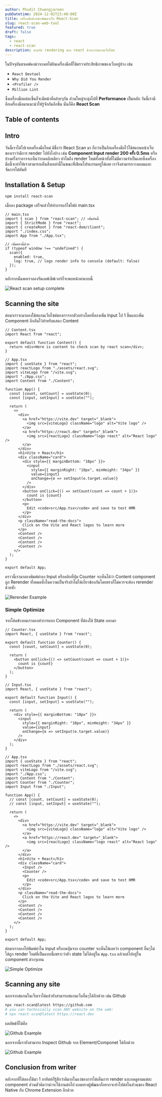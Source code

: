```yaml
---
author: Phudit Chuengjaroen
pubDatetime: 2024-12-02T23:40:00Z
title: เครื่องมือช่วยนักพัฒนาเว็บ React-Scan
slug: react-scan-web-tool
featured: true
draft: false
tags:
  - react
  - react-scan
description: ตามจับ rendering ของ react ด้วยการสแกนเว็บไซต์
---
```


ในปัจจุบันขาเดฟคงน่าจะเคยได้ยินเครื่องมือที่ใช้ตรวจประสิทธิภาพของเว็บอยู่บ้าง เช่น

- `React Devtool`
- `Why Did You Render`
- `<Profiler />`
- `Million Lint`

ซึ่งเครื่องมือแต่ละชิ้นก็จะมีหน้าที่คล้ายๆกัน ส่วนใหญ่จะมุ่งไปที่ <b>Performance</b> เป็นหลัก วันนี้เรามีอีกเครื่องมือมาแนะนำให้รู้จักกันอีกชิ้น นั่นก็คือ <b>React Scan</b>

## Table of contents

## Intro

วันนี้เราได้ไปเจอเครื่องมือใหม่ มีชื่อว่า React Scan มา ถือว่าเป็นอีกเครื่องมือไว้ใช้สแกนหน้าเว็บของเราว่ามีการ render ไปยังไงบ้าง เช่น <b>Component Input render 200 ครั้ง 0.5ms</b> หรือบ้างครั้งเราอาจจะเห็นว่ากดคลิกเดียว ทำไมถึง render ใหม่ทั้งหน้าทั้งที่ไม่มีความจำเป็นเลยซึ่งเครื่องมือนี้จะทำให้เราสามารถเห็นสิ่งเหล่านี้ในขณะที่เขียนโปรแกรมอยู่ได้เลย เราจึงสามารถวางแผนและจัดการได้ทันที

## Installation & Setup

```bash
npm install react-scan
```

เมื่อลง package เสร็จแล้วให้ทำการแก้ไขไฟล์ main.tsx

```tsx
// main.tsx
import { scan } from "react-scan"; // เพิ่มอันนี้
import { StrictMode } from "react";
import { createRoot } from "react-dom/client";
import "./index.css";
import App from "./App.tsx";

// เพิ่มตรงนี้ด้วย
if (typeof window !== "undefined") {
  scan({
    enabled: true,
    log: true, // logs render info to console (default: false)
  });
}
```

หลังจากนั้นพอเราลองรันเดฟเซิฟเวอร์ก็จะพบหน้าตาแบบนี้

![React scan setup complete](@assets/react-scan/starter-vite-typescript.png)

## Scanning the site

ต่อมาเราจะมาลองใช้สแกนเว็บไซต์ของเราจากตัวอย่างโดยที่ลองเพิ่ม Input ไป 1 ชิ้นและเพิ่ม Component อีกอันไว้สำหรับแสดง Content

```tsx
// Content.tsx
import React from "react";

export default function Content() {
  return <div>Here is content to check scan by react scan</div>;
}
```

```tsx
// App.tsx
import { useState } from "react";
import reactLogo from "./assets/react.svg";
import viteLogo from "/vite.svg";
import "./App.css";
import Content from "./Content";

function App() {
  const [count, setCount] = useState(0);
  const [input, setInput] = useState("");

  return (
    <>
      <div>
        <a href="https://vite.dev" target="_blank">
          <img src={viteLogo} className="logo" alt="Vite logo" />
        </a>
        <a href="https://react.dev" target="_blank">
          <img src={reactLogo} className="logo react" alt="React logo" />
        </a>
      </div>
      <h1>Vite + React</h1>
      <div className="card">
        <div style={{ marginBottom: "10px" }}>
          <input
            style={{ marginRight: "10px", minHeight: "34px" }}
            value={input}
            onChange={e => setInput(e.target.value)}
          />
        </div>
        <button onClick={() => setCount(count => count + 1)}>
          count is {count}
        </button>
        <p>
          Edit <code>src/App.tsx</code> and save to test HMR
        </p>
      </div>
      <p className="read-the-docs">
        Click on the Vite and React logos to learn more
      </p>
      <Content />
      <Content />
      <Content />
      <Content />
    </>
  );
}

export default App;
```

คราวนี้เรามาลองพิมพ์ค่าลง Input หรือคลิกที่ปุ่ม Counter
จะเห็นได้ว่า Content component ถูก Rerender ทั้งหมดซึ่งในความเป็นจริงถ้าไม่ได้เกี่ยวข้องกันโดยตรงก็ไม่ควรจะต้อง rerender ด้วยซ้ำ

![Rerender Example](@assets/react-scan/re-render-example.png)

### Simple Optimize

จากโค้ดข้างบนเราลองทำการแยก Component ที่ต้องใช้ State ออกมา

```tsx
// Counter.tsx
import React, { useState } from "react";

export default function Counter() {
  const [count, setCount] = useState(0);

  return (
    <button onClick={() => setCount(count => count + 1)}>
      count is {count}
    </button>
  );
}
```

```tsx
// Input.tsx
import React, { useState } from "react";

export default function Input() {
  const [input, setInput] = useState("");

  return (
    <div style={{ marginBottom: "10px" }}>
      <input
        style={{ marginRight: "10px", minHeight: "34px" }}
        value={input}
        onChange={e => setInput(e.target.value)}
      />
    </div>
  );
}
```

```tsx
// App.tsx
import { useState } from "react";
import reactLogo from "./assets/react.svg";
import viteLogo from "/vite.svg";
import "./App.css";
import Content from "./Content";
import Counter from "./Counter";
import Input from "./Input";

function App() {
  // const [count, setCount] = useState(0);
  // const [input, setInput] = useState("");

  return (
    <>
      <div>
        <a href="https://vite.dev" target="_blank">
          <img src={viteLogo} className="logo" alt="Vite logo" />
        </a>
        <a href="https://react.dev" target="_blank">
          <img src={reactLogo} className="logo react" alt="React logo" />
        </a>
      </div>
      <h1>Vite + React</h1>
      <div className="card">
        <Input />
        <Counter />
        <p>
          Edit <code>src/App.tsx</code> and save to test HMR
        </p>
      </div>
      <p className="read-the-docs">
        Click on the Vite and React logos to learn more
      </p>
      <Content />
      <Content />
      <Content />
      <Content />
    </>
  );
}

export default App;
```

ต่อมาเราลองไปพิมพ์ค่าใน input หรือกดปุ่มจาก counter จะเห็นได้เลยว่า component อื่นๆไม่ได้ถูก render ใหม่ที่เป็นแบบนี้เพราะว่าตัว state ไม่ได้อยู่ใน `App.tsx` แล้วแต่ไปอยู่ใน component ต่างๆแทน

![Simple Optimize](@assets/react-scan/simple-optimize.gif)

## Scanning any site

นอกจากสแกนในเว็บเราได้แล้วยังสามารถสแกนเว็บอื่นๆได้อีกด้วย เช่น Github

```bash
npx react-scan@latest https://github.com
# you can technically scan ANY website on the web:
# npx react-scan@latest https://react.dev
```

ผลลัพธ์ที่ได้คือ

![Github Example](@assets/react-scan/scanning-any-site.png)

นอกจากนี้เรายังสามารถ Inspect Github จาก Element/Componet ได้อีกด้วย

![Github Example](@assets/react-scan/inspect-on-element.png)

## Conclusion from writer

หลังจากที่ได้ลองใช้มา 1 อาทิตย์ก็รู้สึกว่าดีมากในแง่ของการได้เห็นการ render และกดดูตามแต่ละ component ส่วนตัวคิดว่าน่าจะใช้งานต่อไป แถมทางผู้พัฒนาก็อยากจะทำไปต่อในส่วนของ React Native กับ Chrome Extension อีกด้วย